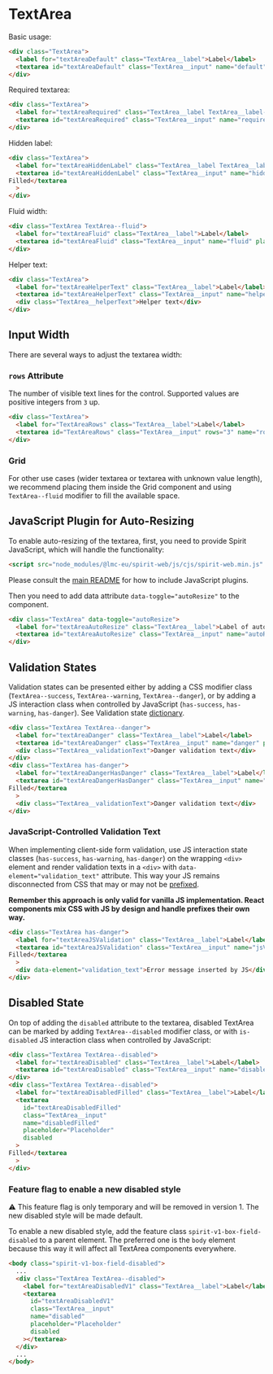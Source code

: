 # TextArea

Basic usage:

```html
<div class="TextArea">
  <label for="textAreaDefault" class="TextArea__label">Label</label>
  <textarea id="textAreaDefault" class="TextArea__input" name="default" placeholder="Placeholder"></textarea>
</div>
```

Required textarea:

```html
<div class="TextArea">
  <label for="textAreaRequired" class="TextArea__label TextArea__label--required">Label</label>
  <textarea id="textAreaRequired" class="TextArea__input" name="required" placeholder="Placeholder"></textarea>
</div>
```

Hidden label:

```html
<div class="TextArea">
  <label for="textAreaHiddenLabel" class="TextArea__label TextArea__label--hidden">Hidden Label</label>
  <textarea id="textAreaHiddenLabel" class="TextArea__input" name="hiddenLabel" placeholder="Placeholder">
Filled</textarea
  >
</div>
```

Fluid width:

```html
<div class="TextArea TextArea--fluid">
  <label for="textAreaFluid" class="TextArea__label">Label</label>
  <textarea id="textAreaFluid" class="TextArea__input" name="fluid" placeholder="Placeholder"></textarea>
</div>
```

Helper text:

```html
<div class="TextArea">
  <label for="textAreaHelperText" class="TextArea__label">Label</label>
  <textarea id="textAreaHelperText" class="TextArea__input" name="helperText" placeholder="Placeholder"></textarea>
  <div class="TextArea__helperText">Helper text</div>
</div>
```

## Input Width

There are several ways to adjust the textarea width:

### `rows` Attribute

The number of visible text lines for the control. Supported values are positive integers from `3` up.

```html
<div class="TextArea">
  <label for="TextAreaRows" class="TextArea__label">Label</label>
  <textarea id="TextAreaRows" class="TextArea__input" rows="3" name="rows"></textarea>
</div>
```

### Grid

For other use cases (wider textarea or textarea with unknown value length), we
recommend placing them inside the Grid component and using `TextArea--fluid`
modifier to fill the available space.

## JavaScript Plugin for Auto-Resizing

To enable auto-resizing of the textarea, first, you need to provide Spirit JavaScript,
which will handle the functionality:

```html
<script src="node_modules/@lmc-eu/spirit-web/js/cjs/spirit-web.min.js" async></script>
```

Please consult the [main README][web-readme] for how to include JavaScript
plugins.

Then you need to add data attribute `data-toggle="autoResize"` to the component.

```html
<div class="TextArea" data-toggle="autoResize">
  <label for="textAreaAutoResize" class="TextArea__label">Label of auto-resizing TextArea</label>
  <textarea id="textAreaAutoResize" class="TextArea__input" name="autoResize"></textarea>
</div>
```

## Validation States

Validation states can be presented either by adding a CSS modifier class
(`TextArea--success`, `TextArea--warning`, `TextArea--danger`), or by adding
a JS interaction class when controlled by JavaScript (`has-success`,
`has-warning`, `has-danger`). See Validation state [dictionary][dictionary-validation].

```html
<div class="TextArea TextArea--danger">
  <label for="textAreaDanger" class="TextArea__label">Label</label>
  <textarea id="textAreaDanger" class="TextArea__input" name="danger" placeholder="Placeholder">Filled</textarea>
  <div class="TextArea__validationText">Danger validation text</div>
</div>
<div class="TextArea has-danger">
  <label for="textAreaDangerHasDanger" class="TextArea__label">Label</label>
  <textarea id="textAreaDangerHasDanger" class="TextArea__input" name="hasDanger" placeholder="Placeholder">
Filled</textarea
  >
  <div class="TextArea__validationText">Danger validation text</div>
</div>
```

### JavaScript-Controlled Validation Text

When implementing client-side form validation, use JS interaction state classes
(`has-success`, `has-warning`, `has-danger`) on the wrapping `<div>` element and
render validation texts in a `<div>` with `data-element="validation_text"`
attribute. This way your JS remains disconnected from CSS that may or may not be
[prefixed].

**Remember this approach is only valid for vanilla JS implementation. React
components mix CSS with JS by design and handle prefixes their own way.**

```html
<div class="TextArea has-danger">
  <label for="textAreaJSValidation" class="TextArea__label">Label</label>
  <textarea id="textAreaJSValidation" class="TextArea__input" name="jsValidation" placeholder="Placeholder">
Filled</textarea
  >
  <div data-element="validation_text">Error message inserted by JS</div>
</div>
```

## Disabled State

On top of adding the `disabled` attribute to the textarea, disabled TextArea can
be marked by adding `TextArea--disabled` modifier class, or with `is-disabled`
JS interaction class when controlled by JavaScript:

```html
<div class="TextArea TextArea--disabled">
  <label for="textAreaDisabled" class="TextArea__label">Label</label>
  <textarea id="textAreaDisabled" class="TextArea__input" name="disabled" placeholder="Placeholder" disabled></textarea>
</div>
<div class="TextArea TextArea--disabled">
  <label for="textAreaDisabledFilled" class="TextArea__label">Label</label>
  <textarea
    id="textAreaDisabledFilled"
    class="TextArea__input"
    name="disabledFilled"
    placeholder="Placeholder"
    disabled
  >
Filled</textarea
  >
</div>
```

### Feature flag to enable a new disabled style

⚠️ This feature flag is only temporary and will be removed in version 1. The new disabled style will be made default.

To enable a new disabled style, add the feature class `spirit-v1-box-field-disabled` to a parent element.
The preferred one is the `body` element because this way it will affect all TextArea components everywhere.

```html
<body class="spirit-v1-box-field-disabled">
  ...
  <div class="TextArea TextArea--disabled">
    <label for="textAreaDisabledV1" class="TextArea__label">Label</label>
    <textarea
      id="textAreaDisabledV1"
      class="TextArea__input"
      name="disabled"
      placeholder="Placeholder"
      disabled
    ></textarea>
  </div>
  ...
</body>
```

[web-readme]: https://github.com/lmc-eu/spirit-design-system/blob/main/packages/web/README.md
[prefixed]: https://github.com/lmc-eu/spirit-design-system/tree/main/packages/web#prefixing-css-class-names
[dictionary-validation]: https://github.com/lmc-eu/spirit-design-system/blob/main/docs/DICTIONARIES.md#validation
[deprecated]: https://github.com/lmc-eu/spirit-design-system/tree/main/packages/web/README.md#deprecations
